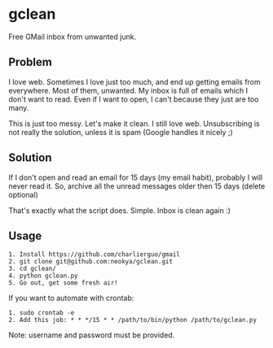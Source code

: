 # gclean

Free GMail inbox from unwanted junk.

## Problem
I love web. Sometimes I love just too much, and end up getting emails from everywhere. Most of them, unwanted. My inbox is full of emails which I don't want to read. Even if I want to open, I can't because they just are too many. 

This is just too messy. Let's make it clean. I still love web. Unsubscribing is not really the solution, unless it is spam (Google handles it nicely ;)

## Solution
If I don't open and read an email for 15 days (my email habit), probably I will never read it. So, archive all the unread messages older then 15 days (delete optional)

That's exactly what the script does. Simple. Inbox is clean again :)

## Usage

```
1. Install https://github.com/charlierguo/gmail
2. git clone git@github.com:neokya/gclean.git
3. cd gclean/
4. python gclean.py
5. Go out, get some fresh air!
```
If you want to automate with crontab:

``` 
1. sudo crontab -e
2. Add this job: * * */15 * * /path/to/bin/python /path/to/gclean.py
```
Note: username and password must be provided.